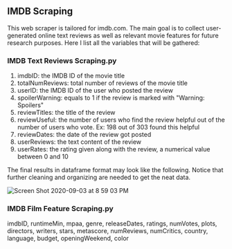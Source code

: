 ## IMDB Scraping

This web scraper is tailored for imdb.com. The main goal is to collect user-generated online text reviews as well as relevant movie features for future research purposes. Here I list all the variables that will be gathered:

### IMDB Text Reviews Scraping.py

1. imdbID: the IMDB ID of the movie title
2. totalNumReviews: total number of reviews of the movie title
3. userID: the IMDB ID of the user who posted the review
4. spoilerWarning: equals to 1 if the review is marked with "Warning: Spoilers"
5. reviewTitles: the title of the review
6. reviewUseful: the number of users who find the review helpful out of the number of users who vote. Ex: 198 out of 303 found this helpful
7. reviewDates: the date of the review got posted
8. userReviews: the text content of the review
9. userRates: the rating given along with the review, a numerical value between 0 and 10

The final results in dataframe format may look like the following. Notice that further cleaning and organizing are needed to get the neat data.

![Screen Shot 2020-09-03 at 8 59 03 PM](https://user-images.githubusercontent.com/33683715/92200315-6b0ad600-ee2e-11ea-9b0b-b3b7766d3216.png)

### IMDB Film Feature Scraping.py

imdbID, runtimeMin, mpaa, genre, releaseDates, ratings, numVotes, plots, directors, writers, stars, metascore, numReviews, numCritics, country, language, budget, openingWeekend, color
